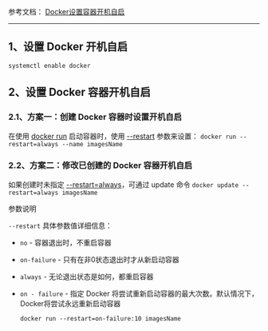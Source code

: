 参考文档：
[Docker设置容器开机自启](https://blog.csdn.net/qq_41054313/article/details/104297746)

---

## 1、设置 Docker 开机自启

`systemctl enable docker`

## 2、设置 Docker 容器开机自启

### 2.1、方案一：创建 Docker 容器时设置开机自启

在使用 <u>docker run</u> 启动容器时，使用 <u>--restart</u> 参数来设置：
`docker run --restart=always --name imagesName`

### 2.2、方案二：修改已创建的 Docker 容器开机自启

如果创建时未指定 <u>--restart=always</u>，可通过 update 命令
`docker update --restart=always imagesName`

参数说明

`--restart` 具体参数值详细信息：

* `no` - 容器退出时，不重启容器
* `on-failure` - 只有在非0状态退出时才从新启动容器
* `always` - 无论退出状态是如何，都重启容器
* `on - failure` - 指定 Docker 将尝试重新启动容器的最大次数。默认情况下，Docker将尝试永远重新启动容器

  `docker run --restart=on-failure:10 imagesName`
